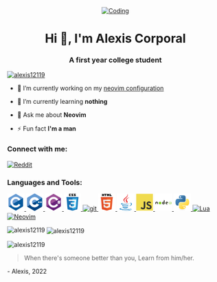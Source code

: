 <p align="center">
 <a href="https://media.tenor.com/images/7db4eaa3e47272c8e58ee018fc390b7d/tenor.gif" target="blank"><img align="center" src="https://media.tenor.com/images/7db4eaa3e47272c8e58ee018fc390b7d/tenor.gif" alt="Coding" height="300" width="400" /></a>
 
<h1 align="center">Hi 👋, I'm Alexis Corporal</h1>
<h3 align="center">A first year college student</h3>

<p align="left"> <a href="https://github.com/ryo-ma/github-profile-trophy"><img src="https://github-profile-trophy.vercel.app/?username=alexis12119" alt="alexis12119" /></a> </p>

- 🔭 I’m currently working on my [neovim configuration](https://github.com/Alexis12119/nvim-config)

- 🌱 I’m currently learning **nothing**

- 💬 Ask me about **Neovim**

- ⚡ Fun fact **I'm a man**

<h3 align="left">Connect with me:</h3>
<p align="left">
 <a href="https://www.reddit.com/user/Blan_11" target="blank"><img align="center" src="https://user-images.githubusercontent.com/74944536/206942535-2aa945d8-2f0d-4bb4-a296-f554b032390c.png" alt="Reddit" height="40" width="40" /></a>

</p>

<h3 align="left">Languages and Tools:</h3>
<p align="left"> <a href="https://www.cprogramming.com/" target="_blank" rel="noreferrer"> <img src="https://raw.githubusercontent.com/devicons/devicon/master/icons/c/c-original.svg" alt="c" width="40" height="40"/> </a> <a href="https://www.w3schools.com/cpp/" target="_blank" rel="noreferrer"> <img src="https://raw.githubusercontent.com/devicons/devicon/master/icons/cplusplus/cplusplus-original.svg" alt="cplusplus" width="40" height="40"/> </a> <a href="https://www.w3schools.com/cs/" target="_blank" rel="noreferrer"> <img src="https://raw.githubusercontent.com/devicons/devicon/master/icons/csharp/csharp-original.svg" alt="csharp" width="40" height="40"/> </a> <a href="https://www.w3schools.com/css/" target="_blank" rel="noreferrer"> <img src="https://raw.githubusercontent.com/devicons/devicon/master/icons/css3/css3-original-wordmark.svg" alt="css3" width="40" height="40"/> </a> <a href="https://git-scm.com/" target="_blank" rel="noreferrer"> <img src="https://www.vectorlogo.zone/logos/git-scm/git-scm-icon.svg" alt="git" width="40" height="40"/> </a> <a href="https://www.w3.org/html/" target="_blank" rel="noreferrer"> <img src="https://raw.githubusercontent.com/devicons/devicon/master/icons/html5/html5-original-wordmark.svg" alt="html5" width="40" height="40"/> </a> <a href="https://www.java.com" target="_blank" rel="noreferrer"> <img src="https://raw.githubusercontent.com/devicons/devicon/master/icons/java/java-original.svg" alt="java" width="40" height="40"/> </a> <a href="https://developer.mozilla.org/en-US/docs/Web/JavaScript" target="_blank" rel="noreferrer"> <img src="https://raw.githubusercontent.com/devicons/devicon/master/icons/javascript/javascript-original.svg" alt="javascript" width="40" height="40"/> </a> <a href="https://nodejs.org" target="_blank" rel="noreferrer"> <img src="https://raw.githubusercontent.com/devicons/devicon/master/icons/nodejs/nodejs-original-wordmark.svg" alt="nodejs" width="40" height="40"/> </a> <a href="https://www.python.org" target="_blank" rel="noreferrer"> <img src="https://raw.githubusercontent.com/devicons/devicon/master/icons/python/python-original.svg" alt="python" width="40" height="40"/> </a>
<a href="https://www.lua.org/" target="_blank">
 <img src="https://user-images.githubusercontent.com/74944536/206944711-fba1db9e-344f-404d-a94a-942040b151e9.svg" alt="Lua" width="40" height="40"/> </a><br/>

 <a href="https://github.com/neovim/neovim" target="_blank">
<img align="center" src="https://user-images.githubusercontent.com/74944536/206943393-c0f5180a-f341-45da-8f89-f3dd5b796f63.svg" alt="Neovim" height="80" width="80" /></a>

</p>

<p><img align="left" src="https://github-readme-stats.vercel.app/api/top-langs/?username=Alexis12119&layout=compact&show_icons=true&theme=dark" alt="alexis12119" /></p>

<p>&nbsp;<img align="center" src="https://github-readme-stats.vercel.app/api?username=Alexis12119&show_icons=true&theme=dark" alt="alexis12119" /></p>

<p><img align="center" src="https://github-readme-streak-stats.herokuapp.com/?user=alexis12119&theme=dark" alt="alexis12119" /></p>

> When there's someone better than you, Learn from him/her.

\- Alexis, 2022
